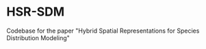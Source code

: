 # HSR-SDM
Codebase for the paper "Hybrid Spatial Representations for Species Distribution Modeling"
